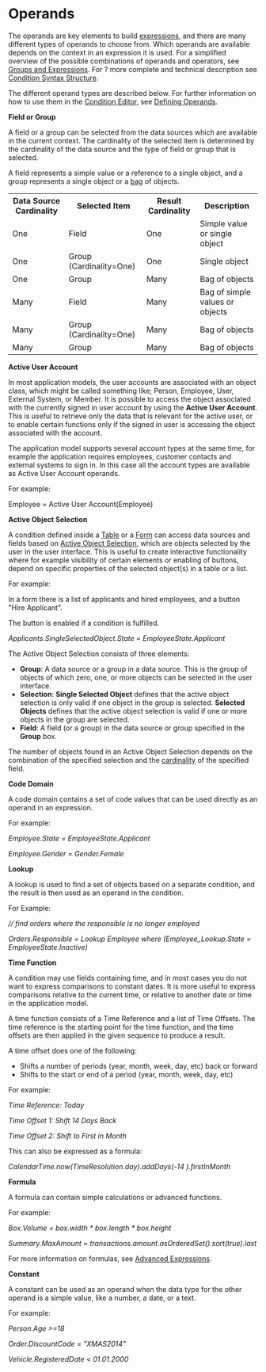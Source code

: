 # Operands

The operands are key elements to build [expressions](groups-and-expressions.md), and there are many different types of operands to choose from. Which operands are available depends on the context in an expression it is used. For a simplified overview of the possible combinations of operands and operators, see [Groups and Expressions](groups-and-expressions.md). For ? more complete and technical description see [Condition Syntax Structure](condition-syntax-structure.md).

The different operand types are described below. For further information on how to use them in the [Condition Editor](condition-editor.md), see [Defining Operands](condition-editor/defining-operands.md).

**Field or Group**

A field or a group can be selected from the data sources which are available in the current context. The cardinality of the selected item is determined by the cardinality of the data source and the type of field or group that is selected.

A field represents a simple value or a reference to a single object, and a group represents a single object or a [bag](../advanced-expressions/collection-types.md) of objects.

 <table style="WIDTH: 100%">

<tbody>

<tr>

<th>Data Source Cardinality</th>

<th>Selected Item</th>

<th>Result Cardinality</th>

<th>Description</th>

</tr>

<tr>

<td>One</td>

<td>Field</td>

<td>One</td>

<td>Simple value or single object</td>

</tr>

<tr>

<td>One</td>

<td>Group (Cardinality=One)</td>

<td>One</td>

<td>Single object</td>

</tr>

<tr>

<td>One</td>

<td>Group</td>

<td>Many</td>

<td>Bag of objects</td>

</tr>

<tr>

<td>Many</td>

<td>Field</td>

<td>Many</td>

<td>Bag of simple values or objects</td>

</tr>

<tr>

<td>Many</td>

<td>Group (Cardinality=One)</td>

<td>Many</td>

<td>Bag of objects</td>

</tr>

<tr>

<td>Many</td>

<td>Group</td>

<td>Many</td>

<td>Bag of objects</td>

</tr>

</tbody>

</table> 

**Active User Account**

In most application models, the user accounts are associated with an object class, which might be called something like; Person, Employee, User, External System, or Member. It is possible to access the object associated with the currently signed in user account by using the **Active User Account**. This is useful to retrieve only the data that is relevant for the active user, or to enable certain functions only if the signed in user is accessing the object associated with the account.

The application model supports several account types at the same time, for example the application requires employees, customer contacts and external systems to sign in. In this case all the account types are available as Active User Account operands.

For example:

Employee = Active User Account(Employee)

**Active Object Selection**

A condition defined inside a [Table](../../tables.md) or a [Form](../../forms.md) can access data sources and fields based on [Active Object Selection](../active-object.md), which are objects selected by the user in the user interface. This is useful to create interactive functionality where for example visibility of certain elements or enabling of buttons, depend on specific properties of the selected object(s) in a table or a list.

For example:

In a form there is a list of applicants and hired employees, and a button "Hire Applicant".

The button is enabled if a condition is fulfilled.

*Applicants.SingleSelectedObject.State = EmployeeState.Applicant*

The Active Object Selection consists of three elements:

*   **Group**: A data source or a group in a data source. This is the group of objects of which zero, one, or more objects can be selected in the user interface.
*   **Selection**: **Single Selected Object** defines that the active object selection is only valid if one object in the group is selected. **Selected Objects** defines that the active object selection is valid if one or more objects in the group are selected.
*   **Field**: A field (or a group) in the data source or group specified in the **Group** box.

The number of objects found in an Active Object Selection depends on the combination of the specified selection and the [cardinality](../../glossary.md) of the specified field.

**Code Domain**

A code domain contains a set of code values that can be used directly as an operand in an expression.

For example:

*Employee.State = EmployeeState.Applicant*

*Employee.Gender = Gender.Female*

**Lookup**  

A lookup is used to find a set of objects based on a separate condition, and the result is then used as an operand in the condition.  

For Example:

*// find orders where the responsible is no longer employed*

*Orders.Responsible = Lookup Employee where (Employee_Lookup.State = EmployeeState.Inactive)*

**Time Function**

A condition may use fields containing time, and in most cases you do not want to express comparisons to constant dates. It is more useful to express comparisons relative to the current time, or relative to another date or time in the application model.

A time function consists of a Time Reference and a list of Time Offsets. The time reference is the starting point for the time function, and the time offsets are then applied in the given sequence to produce a result.

A time offset does one of the following:

*   Shifts a number of periods (year, month, week, day, etc) back or forward
*   Shifts to the start or end of a period (year, month, week, day, etc)

For example:

*Time Reference: Today*

*Time Offset 1: Shift 14 Days Back*

*Time Offset 2: Shift to First in Month*

This can also be expressed as a formula:

*CalendarTime.now(TimeResolution.day).addDays(-14 ).firstInMonth*

**Formula**

A formula can contain simple calculations or advanced functions.

For example:

*Box.Volume = box.width * box.length * box.height*

*Summary.MaxAmount = transactions.amount.asOrderedSet().sort(true).last*

For more information on formulas, see [Advanced Expressions](../advanced-expressions.md).

**Constant**  

A constant can be used as an operand when the data type for the other operand is a simple value, like a number, a date, or a text.

For example:

*Person.Age >=18*

*Order.DiscountCode = "XMAS2014"*

*Vehicle.RegisteredDate < 01.01.2000*